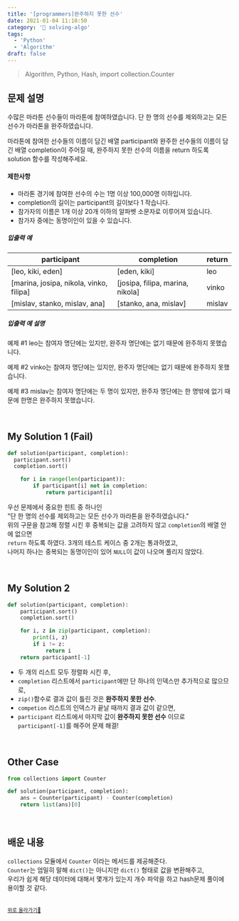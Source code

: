```yaml
---
title: '[programmers]완주하지 못한 선수'
date: 2021-01-04 11:10:50
category: '💯 solving-algo'
tags:
  - 'Python'
  - 'Algorithm'
draft: false
---
```


> Algorithm, Python, Hash, import collection.Counter

## 문제 설명

수많은 마라톤 선수들이 마라톤에 참여하였습니다. 단 한 명의 선수를 제외하고는 모든 선수가 마라톤을 완주하였습니다.

마라톤에 참여한 선수들의 이름이 담긴 배열 participant와 완주한 선수들의 이름이 담긴 배열 completion이 주어질 때, 완주하지 못한 선수의 이름을 return 하도록 solution 함수를 작성해주세요.

#### 제한사항

- 마라톤 경기에 참여한 선수의 수는 1명 이상 100,000명 이하입니다.
- completion의 길이는 participant의 길이보다 1 작습니다.
- 참가자의 이름은 1개 이상 20개 이하의 알파벳 소문자로 이루어져 있습니다.
- 참가자 중에는 동명이인이 있을 수 있습니다.

##### 입출력 예

| participant                             | completion                       | return |
| --------------------------------------- | -------------------------------- | ------ |
| [leo, kiki, eden]                       | [eden, kiki]                     | leo    |
| [marina, josipa, nikola, vinko, filipa] | [josipa, filipa, marina, nikola] | vinko  |
| [mislav, stanko, mislav, ana]           | [stanko, ana, mislav]            | mislav |

##### 입출력 예 설명

예제 #1
leo는 참여자 명단에는 있지만, 완주자 명단에는 없기 때문에 완주하지 못했습니다.

예제 #2
vinko는 참여자 명단에는 있지만, 완주자 명단에는 없기 때문에 완주하지 못했습니다.

예제 #3
mislav는 참여자 명단에는 두 명이 있지만, 완주자 명단에는 한 명밖에 없기 때문에 한명은 완주하지 못했습니다.

<br/>

## My Solution 1 (Fail)

```python
def solution(participant, completion):
  participant.sort()
  completion.sort()

    for i in range(len(participant)):
        if participant[i] not in completion:
            return participant[i]
```

우선 문제에서 중요한 힌트 중 하나인  
"단 한 명의 선수를 제외하고는 모든 선수가 마라톤을 완주하였습니다."  
위의 구문을 참고해 정렬 시킨 후 중복되는 값을 고려하지 않고 `completion`의 배열 안에 없으면  
`return` 하도록 하였다. 3개의 테스트 케이스 중 2개는 통과하였고,  
나머지 하나는 중복되는 동명이인이 있어 `NULL`이 값이 나오며 풀리지 않았다.

<br/>

## My Solution 2

```python
def solution(participant, completion):
    participant.sort()
    completion.sort()

    for i, z in zip(participant, completion):
        print(i, z)
        if i != z:
            return i
    return participant[-1]
```

- 두 개의 리스트 모두 정렬화 시킨 후,
- `completion` 리스트에서 `participant`에만 단 하나의 인덱스만 추가적으로 많으므로,
- `zip()`함수로 결과 값이 틀린 것은 **완주하지 못한 선수**.
- `competion` 리스트의 인덱스가 끝날 때까지 결과 값이 같으면,
- `participant` 리스트에서 마지막 값이 **완주하지 못한 선수** 이므로 `participant[-1]`를 해주어 문제 해결!

<br/>

## Other Case

```python
from collections import Counter

def solution(participant, completion):
    ans = Counter(participant) - Counter(completion)
    return list(ans)[0]
```

<br/>

## 배운 내용

`collections` 모듈에서 `Counter` 이라는 메서드를 제공해준다.  
`Counter`는 엄밀히 말해 `dict()`는 아니지만 `dict()` 형태로 값을 변환해주고,  
우리가 쉽게 해당 데이터에 대해서 몇개가 있는지 개수 파악을 하고 hash문제 풀이에 용이할 것 같다.

<br />
<a href='#'><small class='up-button'>위로 올라가기💨</small></a>
<br />
